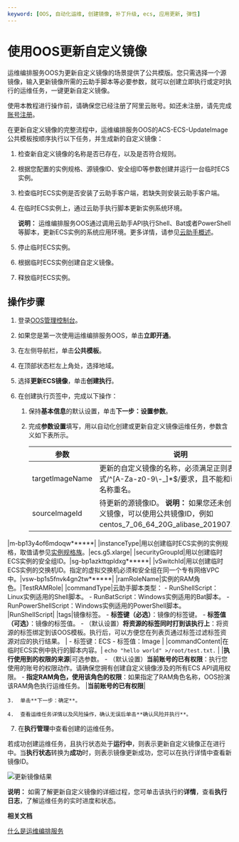 ```yaml
---
keyword: [OOS, 自动化运维, 创建镜像, 补丁升级, ecs, 应用更新, 弹性]
---
```


# 使用OOS更新自定义镜像

运维编排服务OOS为更新自定义镜像的场景提供了公共模版。您只需选择一个源镜像，输入更新镜像所需的云助手脚本等必要参数，就可以创建立即执行或定时执行的运维任务，一键更新自定义镜像。

使用本教程进行操作前，请确保您已经注册了阿里云账号。如还未注册，请先完成[账号注册](https://account.alibabacloud.com/register/intl_register.htm)。

在更新自定义镜像的完整流程中，运维编排服务OOS的ACS-ECS-UpdateImage公共模板按顺序执行以下任务，并生成新的自定义镜像：

1.  检查新自定义镜像的名称是否已存在，以及是否符合规则。
2.  根据您配置的实例规格、源镜像ID、安全组ID等参数创建并运行一台临时ECS实例。
3.  检查临时ECS实例是否安装了云助手客户端，若缺失则安装云助手客户端。
4.  在临时ECS实例上，通过云助手执行脚本更新实例系统环境。

    **说明：** 运维编排服务OOS通过调用云助手API执行Shell、Bat或者PowerShell等脚本，更新ECS实例的系统应用环境。更多详情，请参见[云助手概述](/intl.zh-CN/运维与监控/云助手/云助手概述.md)。

5.  停止临时ECS实例。
6.  根据临时ECS实例创建自定义镜像。
7.  释放临时ECS实例。

## 操作步骤

1.  登录[OOS管理控制台](https://oos.console.aliyun.com/)。

2.  如果您是第一次使用运维编排服务OOS，单击**立即开通**。

3.  在左侧导航栏，单击**公共模板**。

4.  在顶部状态栏左上角处，选择地域。

5.  选择**更新ECS镜像**，单击**创建执行**。

6.  在创建执行页签中，完成以下操作：

    1.  保持**基本信息**的默认设置，单击**下一步：设置参数**。

    2.  完成**参数设置**填写，用以自动化创建或更新自定义镜像运维任务，参数含义如下表所示。

        |参数|说明|示例|
        |--|--|--|
        |targetImageName|更新的自定义镜像的名称，必须满足正则表达式/^\[A-Za-z0-9\\-\_\]\*$/要求，且不能和已有镜像名称重名。|add\_testtxt\_20191010|
        |sourceImageId|待更新的源镜像ID。 **说明：** 如果您还未创建过自定义镜像，可以使用公共镜像ID，例如centos\_7\_06\_64\_20G\_alibase\_20190711.vhd。

|m-bp13y4of6mdoqw\*\*\*\*\*\*|
        |instanceType|用以创建临时ECS实例的实例规格，取值请参见[实例规格族](/intl.zh-CN/实例/实例规格族.md)。|ecs.g5.xlarge|
        |securityGroupId|用以创建临时ECS实例的安全组ID。|sg-bp1azkttqpldxg\*\*\*\*\*\*|
        |vSwitchId|用以创建临时ECS实例的交换机ID。指定的虚拟交换机必须和安全组在同一个专有网络VPC中。|vsw-bp1s5fnvk4gn2tw\*\*\*\*\*\*|
        |ramRoleName|实例的RAM角色。|TestRAMRole|
        |commandType|云助手脚本类型：         -   RunShellScript：Linux实例适用的Shell脚本。
        -   RunBatScript：Windows实例适用的Bat脚本。
        -   RunPowerShellScript：Windows实例适用的PowerShell脚本。
|RunShellScript|
        |tags|镜像标签。        -   **标签键（必选）**：镜像的标签键。
        -   **标签值（可选）**：镜像的标签值。
        -   （默认设置）**将资源的标签同时打到该执行上**：将资源的标签绑定到该OOS模板。执行后，可以方便您在列表页通过标签过滤标签资源对应的执行结果。
|        -   标签键：ECS
        -   标签值：Image |
        |commandContent|在临时ECS实例中执行的脚本内容。|        ```
echo "hello world" >/root/test.txt.
        ``` |
        |**执行使用到的权限的来源**|可选参数。         -   （默认设置）**当前账号的已有权限**：执行您使用的账号的权限动作。请确保您拥有创建自定义镜像涉及的所有ECS API调用权限。
        -   **指定RAM角色，使用该角色的权限**：如果指定了RAM角色名称，OOS扮演该RAM角色执行运维任务。
|**当前账号的已有权限**|

    3.  单击**下一步：确定**。

    4.  查看运维任务详情以及风险操作，确认无误后单击**确认风险并执行**。

7.  在**执行管理**中查看创建的运维任务。


若成功创建运维任务，且执行状态处于**运行中**，则表示更新自定义镜像正在进行中。当**执行状态**转换为**成功**时，则表示镜像更新成功，您可以在执行详情中查看新镜像ID。

![更新镜像结果](https://static-aliyun-doc.oss-cn-hangzhou.aliyuncs.com/assets/img/zh-CN/5073559951/p64664.png)

**说明：** 如需了解更新自定义镜像的详细过程，您可单击该执行的**详情**，查看**执行日志**，了解运维任务的实时进度和状态。

**相关文档**  


[什么是运维编排服务](https://www.alibabacloud.com/help/doc-detail/120556.htm)


